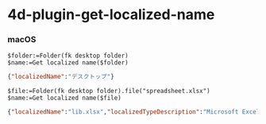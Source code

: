 # 4d-plugin-get-localized-name


### macOS

```4d
$folder:=Folder(fk desktop folder)
$name:=Get localized name($folder)
```

```json
{"localizedName":"デスクトップ"}
```

```4d
$file:=Folder(fk desktop folder).file("spreadsheet.xlsx")
$name:=Get localized name($file)
```

```json
{"localizedName":"lib.xlsx","localizedTypeDescription":"Microsoft Excel Workbook (.xlsx)","localizedDescription":"Office Open XMLスプレッドシート"}
```

